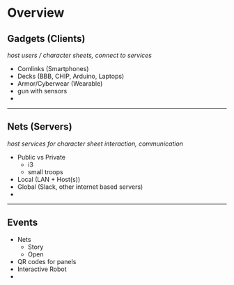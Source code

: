 # Overview

## Gadgets (Clients)
_host users / character sheets, connect to services_
* Comlinks (Smartphones)
* Decks (BBB, CHIP, Arduino, Laptops)
* Armor/Cyberwear (Wearable)
* gun with sensors
* 

---

## Nets (Servers)
_host services for character sheet interaction, communication_
* Public vs Private
    * i3
    * small troops
* Local (LAN + Host(s))
* Global (Slack, other internet based servers)
*

---

## Events
* Nets
    * Story
    * Open
* QR codes for panels
* Interactive Robot
*
